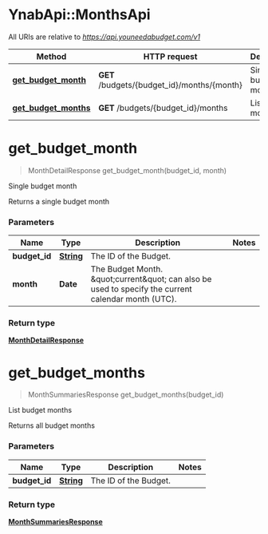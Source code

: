 # YnabApi::MonthsApi

All URIs are relative to *https://api.youneedabudget.com/v1*

Method | HTTP request | Description
------------- | ------------- | -------------
[**get_budget_month**](MonthsApi.md#get_budget_month) | **GET** /budgets/{budget_id}/months/{month} | Single budget month
[**get_budget_months**](MonthsApi.md#get_budget_months) | **GET** /budgets/{budget_id}/months | List budget months


# **get_budget_month**
> MonthDetailResponse get_budget_month(budget_id, month)

Single budget month

Returns a single budget month

### Parameters

Name | Type | Description  | Notes
------------- | ------------- | ------------- | -------------
 **budget_id** | [**String**](.md)| The ID of the Budget. | 
 **month** | **Date**| The Budget Month.  \&quot;current\&quot; can also be used to specify the current calendar month (UTC). | 

### Return type

[**MonthDetailResponse**](MonthDetailResponse.md)

# **get_budget_months**
> MonthSummariesResponse get_budget_months(budget_id)

List budget months

Returns all budget months

### Parameters

Name | Type | Description  | Notes
------------- | ------------- | ------------- | -------------
 **budget_id** | [**String**](.md)| The ID of the Budget. | 

### Return type

[**MonthSummariesResponse**](MonthSummariesResponse.md)

